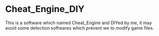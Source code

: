 # Cheat_Engine_DIY
This is a software which named Cheat_Engine and DIYed by me, it may avoid some detection softwares which prevent we  to modify game files.
